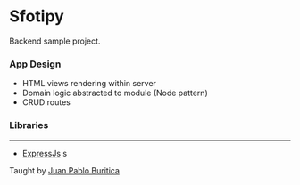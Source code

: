 # Sfotipy

Backend sample project.

### App Design
  * HTML views rendering within server
  * Domain logic abstracted to module (Node pattern)
  * CRUD routes

### Libraries
---
   * [ExpressJs](http://expressjs.com/)      s

Taught by [Juan Pablo Buritica](https://github.com/buritica)